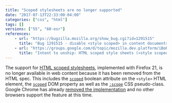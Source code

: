 ```yaml
---
title: "Scoped stylesheets are no longer supported"
date: "2017-07-13T22:33:00-04:00"
categories: ["css", "html"]
tags: []
versions: ["55", "60-esr"]
references:
    - url: "https://bugzilla.mozilla.org/show_bug.cgi?id=1291515"
      title: "Bug 1291515 - disable <style scoped> in content documents"
    - url: "https://groups.google.com/d/topic/mozilla.dev.platform/iBoROFkR9V8/discussion"
      title: "Intent to unship: HTML scoped style sheets (<style scoped>)"
---
```

The support for [HTML scoped stylesheets](https://developers.google.com/web/updates/2012/03/A-New-Experimental-Feature-style-scoped), implemented with Firefox 21, is no longer available in web content because it has been removed from the HTML spec. This includes the [`scoped`](https://developer.mozilla.org/docs/Web/HTML/Element/style#attr-scoped) boolean attribute on the `<style>` HTML element, the [`scoped`](https://developer.mozilla.org/docs/Web/API/HTMLStyleElement/scoped) DOM property as well as the [`:scope`](https://developer.mozilla.org/docs/Web/CSS/:scope) CSS pseudo-class. Google Chrome has already [removed the implementation](https://www.chromestatus.com/feature/5374137958662144) and no other browsers support the feature at this time.
